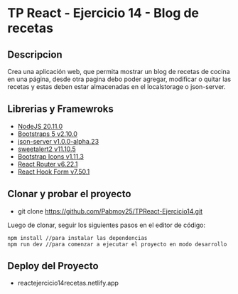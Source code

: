 # TP React - Ejercicio 14 - Blog de recetas

## Descripcion

Crea una aplicación web, que permita mostrar un blog de recetas de cocina en una
página, desde otra pagina debo poder agregar, modificar o quitar las recetas y
estas deben estar almacenadas en el localstorage o json-server.

## Librerias y Framewroks

- [NodeJS 20.11.0](https://nodejs.org/en)
- [Bootstraps 5 v2.10.0](https://react-bootstrap.netlify.app) 
- [json-server v1.0.0-alpha.23](https://github.com/typicode/json-server) 
- [sweetalert2 v11.10.5](https://sweetalert2.github.io/#download) 
- [Bootstrap Icons v1.11.3](https://icons.getbootstrap.com) 
- [React Router v6.22.1](https://reactrouter.com) 
- [React Hook Form v7.50.1](https://react-hook-form.com) 


## Clonar y probar el proyecto

- git clone https://github.com/Pabmoy25/TPReact-Ejercicio14.git

Luego de clonar, seguir los siguientes pasos en el editor de código:

```
npm install //para instalar las dependencias
npm run dev //para comenzar a ejecutar el proyecto en modo desarrollo
```

## Deploy del Proyecto

- reactejercicio14recetas.netlify.app
